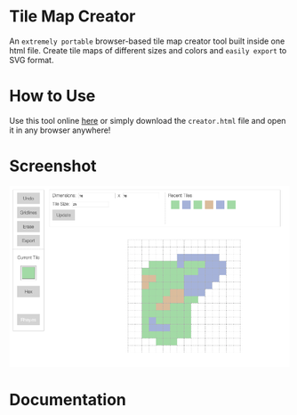 # Tile Map Creator

An `extremely portable` browser-based tile map creator tool built inside one html file. Create tile maps of different sizes and colors and `easily export` to SVG format.

# How to Use

Use this tool online [here](https://strawstack.github.io/TileMapCreator/) or simply download the `creator.html` file and open it in any browser anywhere!

# Screenshot

![](./screenshot.png)

# Documentation

